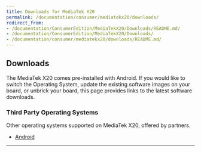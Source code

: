 ```yaml
---
title: Downloads for MediaTek X20
permalink: /documentation/consumer/mediatekx20/downloads/
redirect_from:
- /documentation/ConsumerEdition/MediaTekX20/Downloads/README.md/
- /documentation/ConsumerEdition/MediaTekX20/Downloads/
- /documentation/consumer/mediatekx20/downloads/README.md/
---
```

## Downloads

The MediaTek X20 comes pre-installed with Android. If you would like to switch the Operating System, update the existing software images on your board, or unbrick your board, this page provides links to the latest software downloads.

### Third Party Operating Systems

Other operating systems supported on MediaTek X20, offered by partners.

- [Android](third-party/aosp/)

***
